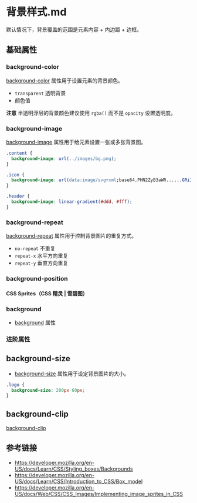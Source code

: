 # 背景样式.md

默认情况下，背景覆盖的范围是元素内容 + 内边距 + 边框。

## 基础属性

### background-color
[background-color](https://developer.mozilla.org/en-US/docs/Web/CSS/background-color) 属性用于设置元素的背景颜色。
* `transparent` 透明背景
* 颜色值

**注意** 半透明浮层的背景颜色建议使用 `rgba()` 而不是 `opacity` 设置透明度。

### background-image
[background-image](https://developer.mozilla.org/en-US/docs/Web/CSS/background-image) 属性用于给元素设置一张或多张背景图。
```css
.content {
  background-image: url(../images/bg.png);
}
```
```css
.icon {
  background-image: url(data:image/svg+xml;base64,PHN2ZyB3aWR......GRiIvPjwvZz48L3N2Zz4=);
}
```
```css
.header {
  background-image: linear-gradient(#ddd, #fff);
}
```

### background-repeat
[background-repeat](https://developer.mozilla.org/en-US/docs/Web/CSS/background-repeat) 属性用于控制背景图片的重复方式。
* `no-repeat` 不重复
* `repeat-x` 水平方向重复
* `repeat-y` 垂直方向重复

### background-position

#### CSS Sprites（CSS 精灵 | 雪碧图）

### background
* [background](https://developer.mozilla.org/en-US/docs/Web/CSS/background) 属性

### 进阶属性
## background-size
* [background-size](https://developer.mozilla.org/en-US/docs/Web/CSS/background-size) 属性用于设定背景图片的大小。
```css
.logo {
  background-size: 200px 60px;
}
```

## background-clip
[background-clip](https://developer.mozilla.org/en-US/docs/Web/CSS/background-clip)

## 参考链接
* https://developer.mozilla.org/en-US/docs/Learn/CSS/Styling_boxes/Backgrounds
* https://developer.mozilla.org/en-US/docs/Learn/CSS/Introduction_to_CSS/Box_model
* https://developer.mozilla.org/en-US/docs/Web/CSS/CSS_Images/Implementing_image_sprites_in_CSS
